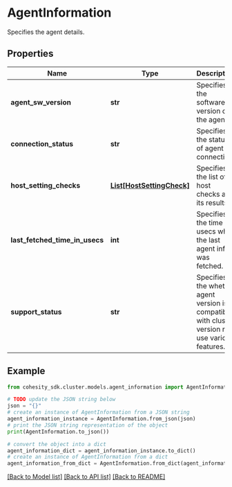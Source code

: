 # AgentInformation

Specifies the agent details.

## Properties

Name | Type | Description | Notes
------------ | ------------- | ------------- | -------------
**agent_sw_version** | **str** | Specifies the software version of the agent | [optional] 
**connection_status** | **str** | Specifies the status of agent connection. | [optional] 
**host_setting_checks** | [**List[HostSettingCheck]**](HostSettingCheck.md) | Specifies the list of host checks and its results. | [optional] 
**last_fetched_time_in_usecs** | **int** | Specifies the time in usecs when the last agent info was fetched. | [optional] 
**support_status** | **str** | Specifies the whether agent version is compatible with cluster version ro use various features. | [optional] 

## Example

```python
from cohesity_sdk.cluster.models.agent_information import AgentInformation

# TODO update the JSON string below
json = "{}"
# create an instance of AgentInformation from a JSON string
agent_information_instance = AgentInformation.from_json(json)
# print the JSON string representation of the object
print(AgentInformation.to_json())

# convert the object into a dict
agent_information_dict = agent_information_instance.to_dict()
# create an instance of AgentInformation from a dict
agent_information_from_dict = AgentInformation.from_dict(agent_information_dict)
```
[[Back to Model list]](../README.md#documentation-for-models) [[Back to API list]](../README.md#documentation-for-api-endpoints) [[Back to README]](../README.md)


